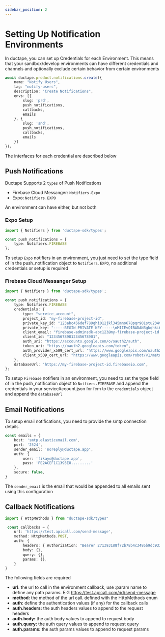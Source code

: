 ```yaml
---
sidebar_position: 2
---
```

# Setting Up Notification Environments

In ductape, you can set up Credentials for each Environment. This means that your sandbox/develop environments can have different credentials and channels and optionally exclude certain behavior from certain environments

``` typescript
await ductape.product.notifications.create({
    name: "Notify Users",
    tag: "notify-users",
    description: "Create Notifications",
    envs: [{
        slug: 'prd',
        push_notifications,
        callbacks,
        emails
    }, {
        slug: 'snd',
        push_notifications,
        callbacks,
        emails
    }]
});

```

The interfaces for each credential are described below

## Push Notifications

Ductape Supports 2 `types` of Push Notifications

- Firebase Cloud Messanger: `Notifiers.Expo`
- Expo: `Notifiers.EXPO`

An environment can have either, but not both

### Expo Setup
``` typescript
import { Notifiers } from 'ductape-sdk/types';

const push_notifications = {
    type: Notifiers.FIREBASE
};
```

To setup `Expo` notifiers in an environment, you just need to set the type field of in the push_notification object to `Notifiers.EXPO`, no additional credentials or setup is required

### Firebase Cloud Messanger Setup
``` typescript
import { Notifiers } from 'ductape-sdk/types';

const push_notifications = {
    type: Notifiers.FIREBASE
    credentials: {
        type: "service_account",
        project_id: "my-firebase-project-id",
        private_key_id: "123abc456def789ghi012jkl345mno678pqr901stu234vwx567yz",
        private_key: "-----BEGIN PRIVATE KEY-----\nMIIEvQIBADANBgkqhkiG9w0BAQEFAASC...\n-----END PRIVATE KEY-----\n",
        client_email: "firebase-adminsdk-abc123@my-firebase-project-id.iam.gserviceaccount.com",
        client_id: "123456789012345678901",
        auth_uri: "https://accounts.google.com/o/oauth2/auth",
        token_uri: "https://oauth2.googleapis.com/token",
        auth_provider_x509_cert_url: "https://www.googleapis.com/oauth2/v1/certs",
        client_x509_cert_url: "https://www.googleapis.com/robot/v1/metadata/x509/firebase-adminsdk-abc123%40my-firebase-project-id.iam.gserviceaccount.com"
    },
    databaseUrl: 'https://my-firebase-project-id.firebaseio.com',
};
```

To setup `Firebase` notifiers in an environment, you  need to set the type field of in the push_notification object to `Notfiers.FIREBASE` and append the credentials in your serviceAccount.json for fcm to the `credentials` object and append the `databaseUrl`

## Email Notifications

To setup email notifications, you need to provide the smtp connection details

``` typescript
const emails = {
    host: 'smtp.elasticemail.com',
    port: '2524',
    sender_email: 'noreply@ductape.app',
    auth: {
        user: 'fikayo@ductape.app',
        pass: 'FE2ACEF1C1393E8.........'
    },
    secure: false,
}
```
The `sender_email` is the email that would be appended to all emails sent using this configuration

## Callback Notifications

``` typescript
import { HttpMethods } from "ductape-sdk/types"

 const callbacks = {
    url: 'https://test.apicall.com/send-message',
    method: HttpMethods.POST,
    auth: {
        headers: { Authorization: "Bearer 271393188f72b78b4c3486b9dc9333dd62e676b2" },
        body: {},
        query: {},
        params: {},
    }
}
```

The following fields are required
- **url:** the url to call in the environment callback, use :param name to define any path params. E.G https://test.apicall.com/:id/send-message
- **method:** the method of the url call. defined with the HttpMethods enum
- **auth:** define the authentication values (if any) for the callback calls
- **auth.headers:**  the auth headers values to append to the request headers
- **auth.body:** the auth body values to append to request body
- **auth.query:** the auth query values to append to request query
- **auth.params:** the auth params values to append to request params

